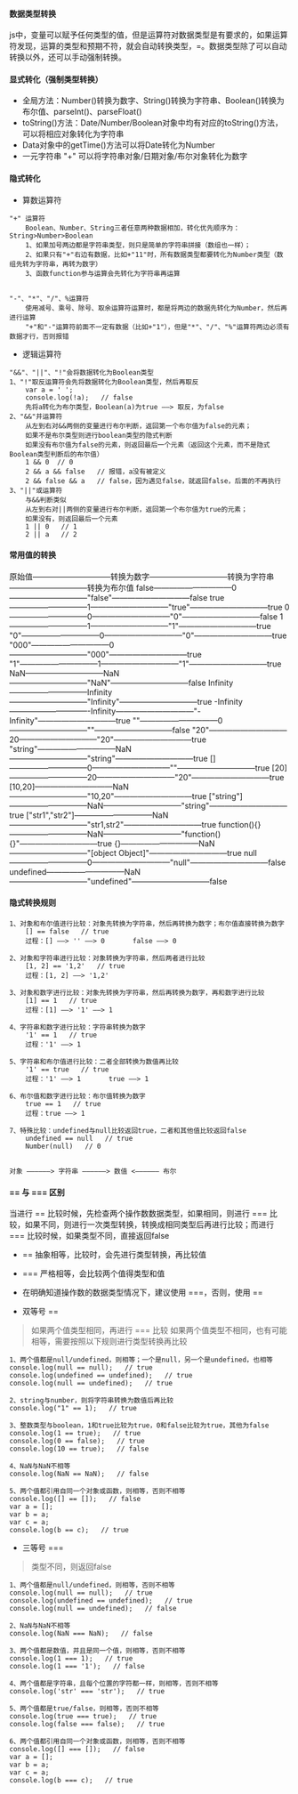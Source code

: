 #### 数据类型转换
js中，变量可以赋予任何类型的值，但是运算符对数据类型是有要求的，如果运算符发现，运算的类型和预期不符，就会自动转换类型，=。数据类型除了可以自动转换以外，还可以手动强制转换。

#### 显式转化（强制类型转换）
* 全局方法：Number()转换为数字、String()转换为字符串、Boolean()转换为布尔值、parseInt()、parseFloat()
* toString()方法：Date/Number/Boolean对象中均有对应的toString()方法，可以将相应对象转化为字符串
* Data对象中的getTime()方法可以将Date转化为Number
* 一元字符串 "+" 可以将字符串对象/日期对象/布尔对象转化为数字

#### 隐式转化
* 算数运算符
```
"+" 运算符
    Boolean、Number、String三者任意两种数据相加，转化优先顺序为：String>Number>Boolean
    1、如果加号两边都是字符串类型，则只是简单的字符串拼接（数组也一样）；
    2、如果只有"+"右边有数据，比如+"11"时，所有数据类型都要转化为Number类型（数组先转为字符串，再转为数字）
    3、函数function参与运算会先转化为字符串再运算


"-"、"*"、"/"、%运算符
    使用减号、乘号、除号、取余运算符运算时，都是将两边的数据先转化为Number，然后再进行运算
    "+"和"-"运算符前面不一定有数据（比如+"1"），但是"*"、"/"、"%"运算符两边必须有数据才行，否则报错
```
* 逻辑运算符
```
"&&"、"||"、"!"会将数据转化为Boolean类型
1、"!"取反运算符会先将数据转化为Boolean类型，然后再取反
    var a = ' ';
    console.log(!a);   // false
    先将a转化为布尔类型，Boolean(a)为true ——> 取反，为false
2、"&&"并运算符
    从左到右对&&两侧的变量进行布尔判断，返回第一个布尔值为false的元素；
    如果不是布尔类型则进行boolean类型的隐式判断
    如果没有布尔值为false的元素，则返回最后一个元素（返回这个元素，而不是隐式Boolean类型判断后的布尔值）
    1 && 0  // 0
    2 && a && false   // 报错，a没有被定义
    2 && false && a   // false，因为遇见false，就返回false，后面的不再执行
3、"||"或运算符
    与&&判断类似
    从左到右对||两侧的变量进行布尔判断，返回第一个布尔值为true的元素；
    如果没有，则返回最后一个元素
    1 || 0   // 1
    2 || a   // 2
```
#### 常用值的转换
原始值——————————转换为数字——————————转换为字符串——————————转换为布尔值
false——————————0——————————"false"——————————false
true——————————1——————————"true"——————————true
0——————————0——————————"0"——————————false
1——————————1——————————"1"——————————true
"0"——————————0——————————"0"——————————true
"000"——————————0——————————"000"——————————true
"1"——————————1——————————"1"——————————true
NaN——————————NaN——————————"NaN"——————————false
Infinity——————————Infinity——————————"Infinity"——————————true
-Infinity——————————-Infinity——————————"-Infinity"——————————true
""——————————0——————————""——————————false
"20"——————————20——————————"20"——————————true
"string"——————————NaN——————————"string"——————————true
[]——————————0——————————""——————————true
[20]——————————20——————————"20"——————————true
[10,20]——————————NaN——————————"10,20"——————————true
["string"]——————————NaN——————————"string"——————————true
["str1","str2"]——————————NaN——————————"str1,str2"——————————true
function(){}——————————NaN——————————"function(){}"——————————true
{}——————————NaN——————————"[object Object]"——————————true
null——————————0——————————"null"——————————false
undefined——————————NaN——————————"undefined"——————————false

#### 隐式转换规则
```
1、对象和布尔值进行比较：对象先转换为字符串，然后再转换为数字；布尔值直接转换为数字
    [] == false   // true
    过程：[] ——> '' ——> 0       false ——> 0

2、对象和字符串进行比较：对象转换为字符串，然后两者进行比较
    [1, 2] == '1,2'   // true
    过程：[1, 2] ——> '1,2'

3、对象和数字进行比较：对象先转换为字符串，然后再转换为数字，再和数字进行比较
    [1] == 1   // true
    过程：[1] ——> '1' ——> 1

4、字符串和数字进行比较：字符串转换为数字
    '1' == 1   // true
    过程：'1' ——> 1

5、字符串和布尔值进行比较：二者全部转换为数值再比较
    '1' == true   // true
    过程：'1' ——> 1       true ——> 1

6、布尔值和数字进行比较：布尔值转换为数字
    true == 1   // true
    过程：true ——> 1

7、特殊比较：undefined与null比较返回true，二者和其他值比较返回false
    undefined == null   // true
    Number(null)   // 0


对象 ——————> 字符串 ——————> 数值 <—————— 布尔
```

#### == 与 === 区别
当进行 == 比较时候，先检查两个操作数数据类型，如果相同，则进行 === 比较，如果不同，则进行一次类型转换，转换成相同类型后再进行比较；而进行 === 比较时候，如果类型不同，直接返回false
* == 抽象相等，比较时，会先进行类型转换，再比较值
* === 严格相等，会比较两个值得类型和值
* 在明确知道操作数的数据类型情况下，建议使用 ===，否则，使用 ==

* 双等号 ==
> 如果两个值类型相同，再进行 === 比较
> 如果两个值类型不相同，也有可能相等，需要按照以下规则进行类型转换再比较
```
1、两个值都是null/undefined，则相等；一个是null，另一个是undefined，也相等
console.log(null == null);   // true
console.log(undefined == undefined);   // true
console.log(null == undefined);   // true

2、string与number，则将字符串转换为数值后再比较
console.log("1" == 1);   // true

3、整数类型与boolean，1和true比较为true，0和false比较为true，其他为false
console.log(1 == true);   // true
console.log(0 == false);   // true
console.log(10 == true);   // false

4、NaN与NaN不相等
console.log(NaN == NaN);   // false

5、两个值都引用自同一个对象或函数，则相等，否则不相等
console.log([] == []);   // false
var a = [];
var b = a;
var c = a;
console.log(b == c);   // true
```
* 三等号 ===
> 类型不同，则返回false
```
1、两个值都是null/undefined，则相等，否则不相等
console.log(null == null);   // true
console.log(undefined == undefined);   // true
console.log(null == undefined);   // false

2、NaN与NaN不相等
console.log(NaN === NaN);   // false

3、两个值都是数值，并且是同一个值，则相等，否则不相等
console.log(1 === 1);   // true
console.log(1 === '1');   // false

4、两个值都是字符串，且每个位置的字符都一样，则相等，否则不相等
console.log('str' === 'str');   // true

5、两个值都是true/false，则相等，否则不相等
console.log(true === true);   // true
console.log(false === false);   // true

6、两个值都引用自同一个对象或函数，则相等，否则不相等
console.log([] === []);   // false
var a = [];
var b = a;
var c = a;
console.log(b === c);   // true
```
